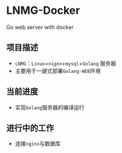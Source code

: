 # LNMG-Docker

Go web server with docker



## 项目描述

- `LNMG`：`Linux`+`nignx`+`mysql`+`Golang` 服务器
- 主要用于一键式部署`Golang-WEB`环境



## 当前进度

* 实现`Golang`服务器的编译运行



## 进行中的工作

* 连接`nginx`与数据库
